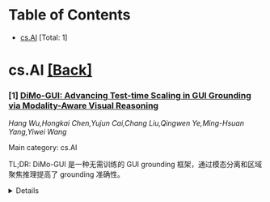 <div id=toc></div>

# Table of Contents

- [cs.AI](#cs.AI) [Total: 1]


<div id='cs.AI'></div>

# cs.AI [[Back]](#toc)

### [1] [DiMo-GUI: Advancing Test-time Scaling in GUI Grounding via Modality-Aware Visual Reasoning](https://arxiv.org/abs/2507.00008)
*Hang Wu,Hongkai Chen,Yujun Cai,Chang Liu,Qingwen Ye,Ming-Hsuan Yang,Yiwei Wang*

Main category: cs.AI

TL;DR: DiMo-GUI 是一种无需训练的 GUI grounding 框架，通过模态分离和区域聚焦推理提高了 grounding 准确性。


<details>
  <summary>Details</summary>
Motivation: 解决GUI grounding中视觉元素多样性、空间杂乱和语言模糊性带来的挑战。

Method: DiMo-GUI框架采用动态视觉 grounding 和模态感知优化两种核心策略。该方法将GUI输入分成文本元素和图标元素，允许模型使用通用视觉语言模型独立地对每个模态进行推理。当预测模棱两可或不正确时，DiMo-GUI通过生成以模型初始预测为中心的候选焦点区域，并逐步放大子区域以细化 grounding 结果，动态地集中注意力。

Result: 在标准GUI grounding基准测试中，DiMo-GUI框架取得了持续的改进，优于基线推理流程。

Conclusion: DiMo-GUI框架在标准GUI grounding基准测试中，与基线推理流程相比，取得了持续的改进，突出了结合模态分离和区域聚焦推理的有效性。

Abstract: Grounding natural language queries in graphical user interfaces (GUIs) poses
unique challenges due to the diversity of visual elements, spatial clutter, and
the ambiguity of language. In this paper, we introduce DiMo-GUI, a
training-free framework for GUI grounding that leverages two core strategies:
dynamic visual grounding and modality-aware optimization. Instead of treating
the GUI as a monolithic image, our method splits the input into textual
elements and iconic elements, allowing the model to reason over each modality
independently using general-purpose vision-language models. When predictions
are ambiguous or incorrect, DiMo-GUI dynamically focuses attention by
generating candidate focal regions centered on the model's initial predictions
and incrementally zooms into subregions to refine the grounding result. This
hierarchical refinement process helps disambiguate visually crowded layouts
without the need for additional training or annotations. We evaluate our
approach on standard GUI grounding benchmarks and demonstrate consistent
improvements over baseline inference pipelines, highlighting the effectiveness
of combining modality separation with region-focused reasoning.

</details>
